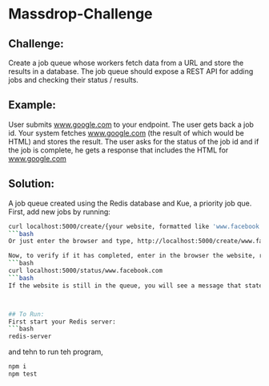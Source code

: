 # Massdrop-Challenge

## Challenge: 
Create a job queue whose workers fetch data from a URL and store the results in a database.  The job queue should expose a REST API for adding jobs and checking their status / results.
## Example:
User submits www.google.com to your endpoint.  The user gets back a job id. Your system fetches www.google.com (the result of which would be HTML) and stores the result.  The user asks for the status of the job id and if the job is complete, he gets a response that includes the HTML for www.google.com

## Solution:
A job queue created using the Redis database and Kue, a priority job que. First, add new jobs by running:
```bash
curl localhost:5000/create/{your website, formatted like 'www.facebook.com'}
```bash
Or just enter the browser and type, http://localhost:5000/create/www.facebook.com

Now, to verify if it has completed, enter in the browser the website, run 
```bash
curl localhost:5000/status/www.facebook.com
```bash
If the website is still in the queue, you will see a message that states that "This task is still running". Otherwise, you will see the HTML of the website being referred to. 



## To Run: 
First start your Redis server:
```bash
redis-server
```
and tehn to run teh program, 
```bash
npm i 
npm test
```
